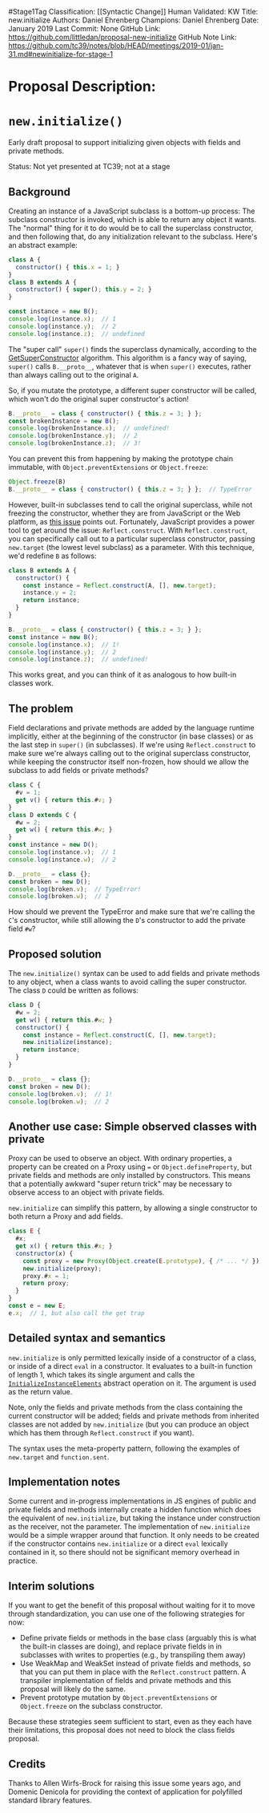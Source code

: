 #Stage1Tag
Classification: [[Syntactic Change]]
Human Validated: KW
Title: new.initialize
Authors: Daniel Ehrenberg
Champions: Daniel Ehrenberg
Date: January 2019
Last Commit: None
GitHub Link: https://github.com/littledan/proposal-new-initialize
GitHub Note Link: https://github.com/tc39/notes/blob/HEAD/meetings/2019-01/jan-31.md#newinitialize-for-stage-1

# Proposal Description:

# `new.initialize()`

Early draft proposal to support initializing given objects with fields and private methods.

Status: Not yet presented at TC39; not at a stage

## Background

Creating an instance of a JavaScript subclass is a bottom-up process: The subclass constructor is invoked, which is able to return any object it wants. The "normal" thing for it to do would be to call the superclass constructor, and then following that, do any initialization relevant to the subclass. Here's an abstract example:

```js
class A {
  constructor() { this.x = 1; }
}
class B extends A {
  constructor() { super(); this.y = 2; }
}

const instance = new B();
console.log(instance.x);  // 1
console.log(instance.y);  // 2
console.log(instance.z);  // undefined

```

The "super call" `super()` finds the superclass dynamically, according to the [GetSuperConstructor](https://tc39.github.io/ecma262/#sec-getsuperconstructor) algorithm. This algorithm is a fancy way of saying, `super()` calls `B.__proto__`, whatever that is when `super()` executes, rather than always calling out to the original `A`.

So, if you mutate the prototype, a different super constructor will be called, which won't do the original super constructor's action!

```js
B.__proto__ = class { constructor() { this.z = 3; } };
const brokenInstance = new B();
console.log(brokenInstance.x);  // undefined!
console.log(brokenInstance.y);  // 2
console.log(brokenInstance.z);  // 3!
```

You can prevent this from happening by making the prototype chain immutable, with `Object.preventExtensions` or `Object.freeze`:

```js
Object.freeze(B)
B.__proto__ = class { constructor() { this.z = 3; } };  // TypeError
```

However, built-in subclasses tend to call the original superclass, while not freezing the constructor, whether they are from JavaScript or the Web platform, as [this issue](https://github.com/tc39/proposal-class-fields/issues/179) points out. Fortunately, JavaScript provides a power tool to get around the issue: `Reflect.construct`. With `Reflect.construct`, you can specifically call out to a particular superclass constructor, passing `new.target` (the lowest level subclass) as a parameter. With this technique, we'd redefine `B` as follows:

```js
class B extends A {
  constructor() {
    const instance = Reflect.construct(A, [], new.target);
    instance.y = 2;
    return instance;
  }
}

B.__proto__ = class { constructor() { this.z = 3; } };
const instance = new B();
console.log(instance.x);  // 1!
console.log(instance.y);  // 2
console.log(instance.z);  // undefined!
```

This works great, and you can think of it as analogous to how built-in classes work.

## The problem

Field declarations and private methods are added by the language runtime implicitly, either at the beginning of the constructor (in base classes) or as the last step in `super()` (in subclasses). If we're using `Reflect.construct` to make sure we're always calling out to the original superclass constructor, while keeping the constructor itself non-frozen, how should we allow the subclass to add fields or private methods?

```js
class C {
  #v = 1;
  get v() { return this.#v; }
}
class D extends C {
  #w = 2;
  get w() { return this.#w; }
}
const instance = new D();
console.log(instance.v);  // 1
console.log(instance.w);  // 2

D.__proto__ = class {};
const broken = new D();
console.log(broken.v);  // TypeError!
console.log(broken.w);  // 2
```

How should we prevent the TypeError and make sure that we're calling the `C`'s constructor, while still allowing the `D`'s constructor to add the private field `#w`?

## Proposed solution

The `new.initialize()` syntax can be used to add fields and private methods to any object, when a class wants to avoid calling the super constructor. The class `D` could be written as follows:

```js
class D {
  #w = 2;
  get w() { return this.#w; }
  constructor() {
    const instance = Reflect.construct(C, [], new.target);
    new.initialize(instance);
    return instance;
  }
}

D.__proto__ = class {};
const broken = new D();
console.log(broken.v);  // 1!
console.log(broken.w);  // 2
```

## Another use case: Simple observed classes with private

Proxy can be used to observe an object. With ordinary properties, a property can be created on a Proxy using `=` or `Object.defineProperty`, but private fields and methods are only installed by constructors.  This means that a potentially awkward "super return trick" may be necessary to observe access to an object with private fields.

`new.initialize` can simplify this pattern, by allowing a single constructor to both return a Proxy and add fields.

```js
class E {
  #x;
  get x() { return this.#x; }
  constructor(x) {
    const proxy = new Proxy(Object.create(E.prototype), { /* ... */ });
    new.initialize(proxy);
    proxy.#x = 1;
    return proxy;
  }
}
const e = new E;
e.x;  // 1, but also call the get trap
```

## Detailed syntax and semantics

`new.initialize` is only permitted lexically inside of a constructor of a class, or inside of a direct `eval` in a constructor. It evaluates to a built-in function of length 1, which takes its single argument and calls the [`InitializeInstanceElements`](https://tc39.github.io/proposal-private-methods/#initialize-instance-elements) abstract operation on it. The argument is used as the return value.

Note, only the fields and private methods from the class containing the current constructor will be added; fields and private methods from inherited classes are not added by `new.initialize` (but you can produce an object which has them through `Reflect.construct` if you want).

The syntax uses the meta-property pattern, following the examples of `new.target` and `function.sent`.

## Implementation notes

Some current and in-progress implementations in JS engines of public and private fields and methods internally create a hidden function which does the equivalent of `new.initialize`, but taking the instance under construction as the receiver, not the parameter. The implementation of `new.initialize` would be a simple wrapper around that function. It only needs to be created if the constructor contains `new.initialize` or a direct `eval` lexically contained in it, so there should not be significant memory overhead in practice.

## Interim solutions

If you want to get the benefit of this proposal without waiting for it to move through standardization, you can use one of the following strategies for now:
- Define private fields or methods in the base class (arguably this is what the built-in classes are doing), and replace private fields in in subclasses with writes to properties (e.g., by transpiling them away)
- Use WeakMap and WeakSet instead of private fields and methods, so that you can put them in place with the `Reflect.construct` pattern. A transpiler implementation of fields and private methods and this proposal will likely do the same.
- Prevent prototype mutation by `Object.preventExtensions` or `Object.freeze` on the subclass constructor.

Because these strategies seem sufficient to start, even as they each have their limitations, this proposal does not need to block the class fields proposal.

## Credits

Thanks to Allen Wirfs-Brock for raising this issue some years ago, and Domenic Denicola for providing the context of application for polyfilled standard library features.